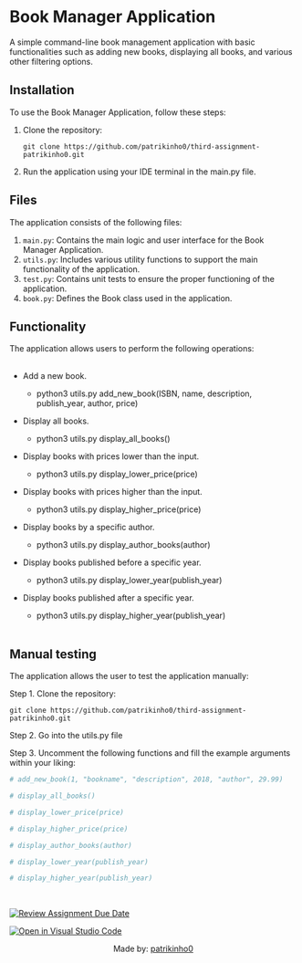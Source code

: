 # Book Manager Application

A simple command-line book management application with basic functionalities such as adding new books, displaying all books, and various other filtering options.

## Installation

To use the Book Manager Application, follow these steps:

1. Clone the repository:
   ```
   git clone https://github.com/patrikinho0/third-assignment-patrikinho0.git
   ```

3. Run the application using your IDE terminal in the main.py file.

## Files

The application consists of the following files:

1. `main.py`: Contains the main logic and user interface for the Book Manager Application.
2. `utils.py`: Includes various utility functions to support the main functionality of the application.
3. `test.py`: Contains unit tests to ensure the proper functioning of the application.
4. `book.py`: Defines the Book class used in the application.

## Functionality

The application allows users to perform the following operations:
<br><br>

- Add a new book.
   - python3 utils.py add_new_book(ISBN, name, description, publish_year, author, price)

- Display all books.
  - python3 utils.py display_all_books()

- Display books with prices lower than the input.
  - python3 utils.py display_lower_price(price)

- Display books with prices higher than the input.
  - python3 utils.py display_higher_price(price)

- Display books by a specific author.
  - python3 utils.py display_author_books(author)

- Display books published before a specific year.
  - python3 utils.py display_lower_year(publish_year)

- Display books published after a specific year.
  - python3 utils.py display_higher_year(publish_year)
<br><br>
## Manual testing

The application allows the user to test the application manually:

Step 1. Clone the repository:
   ```
   git clone https://github.com/patrikinho0/third-assignment-patrikinho0.git
   ```

Step 2. Go into the utils.py file

Step 3. Uncomment the following functions and fill the example arguments within your liking:
```py
# add_new_book(1, "bookname", "description", 2018, "author", 29.99)

# display_all_books()

# display_lower_price(price)

# display_higher_price(price)

# display_author_books(author)

# display_lower_year(publish_year)

# display_higher_year(publish_year)
```

<br>

[![Review Assignment Due Date](https://classroom.github.com/assets/deadline-readme-button-24ddc0f5d75046c5622901739e7c5dd533143b0c8e959d652212380cedb1ea36.svg)](https://classroom.github.com/a/PblptkeH)

[![Open in Visual Studio Code](https://classroom.github.com/assets/open-in-vscode-718a45dd9cf7e7f842a935f5ebbe5719a5e09af4491e668f4dbf3b35d5cca122.svg)](https://classroom.github.com/online_ide?assignment_repo_id=12231646&assignment_repo_type=AssignmentRepo)

<p align="center">Made by: <a href="https://github.com/patrikinho0">patrikinho0</a></p>
